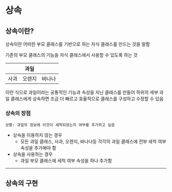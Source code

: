 # 상속

## 상속이란?

상속이란 어떠한 부모 클래스를 기반으로 하는 자식 클래스를 만드는 것을 말함

기존의 부모 클래스의 기능을 자식 클래스에서 사용할 수 있도록 하는 것

|      | 과일   |        |
| ---- | ------ | ------ |
| 사과 | 오렌지 | 바나나 |

이런 식으로 과일이라는 공통적인 기능과 속성을 지닌 클래스를 만들어 하위의 세부 과일 클래스에게 상속하면 조금 더 빠르고 효율적으로 클래스를 구성하고 수정할 수 있음

### 상속의 장점

`상황: 과일의 정보에 이것이 세척되었는지 여부를 추가하고 싶음`

- 상속을 이용하지 않는 경우
  - 모든 과일 클래스, 사과, 오렌지, 바나나등 각각의 과일 클래스에 전부 세척 여부 속성을 추가해야 함
- 상속을 사용하는 경우
  - 과일 부모 클래스에 세척 여부 속성을 하나 추가함

---

## 상속의 구현

